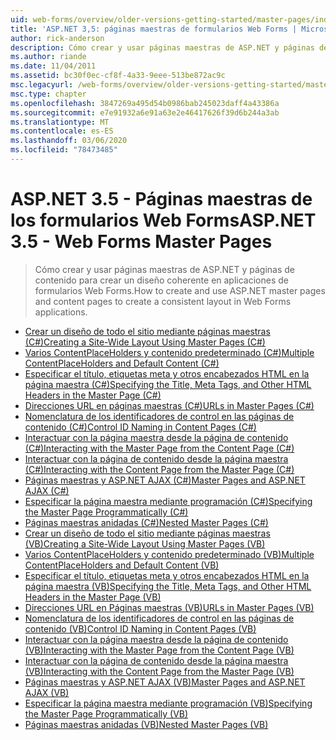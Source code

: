 ```yaml
---
uid: web-forms/overview/older-versions-getting-started/master-pages/index
title: 'ASP.NET 3,5: páginas maestras de formularios Web Forms | Microsoft Docs'
author: rick-anderson
description: Cómo crear y usar páginas maestras de ASP.NET y páginas de contenido para crear un diseño coherente en aplicaciones de formularios Web Forms.
ms.author: riande
ms.date: 11/04/2011
ms.assetid: bc30f0ec-cf8f-4a33-9eee-513be872ac9c
msc.legacyurl: /web-forms/overview/older-versions-getting-started/master-pages
msc.type: chapter
ms.openlocfilehash: 3847269a495d54b0986bab245023daff4a43386a
ms.sourcegitcommit: e7e91932a6e91a63e2e46417626f39d6b244a3ab
ms.translationtype: MT
ms.contentlocale: es-ES
ms.lasthandoff: 03/06/2020
ms.locfileid: "78473485"
---
```

# <a name="aspnet-35---web-forms-master-pages"></a><span data-ttu-id="8d613-103">ASP.NET 3.5 - Páginas maestras de los formularios Web Forms</span><span class="sxs-lookup"><span data-stu-id="8d613-103">ASP.NET 3.5 - Web Forms Master Pages</span></span>

> <span data-ttu-id="8d613-104">Cómo crear y usar páginas maestras de ASP.NET y páginas de contenido para crear un diseño coherente en aplicaciones de formularios Web Forms.</span><span class="sxs-lookup"><span data-stu-id="8d613-104">How to create and use ASP.NET master pages and content pages to create a consistent layout in Web Forms applications.</span></span>

- [<span data-ttu-id="8d613-105">Crear un diseño de todo el sitio mediante páginas maestras (C#)</span><span class="sxs-lookup"><span data-stu-id="8d613-105">Creating a Site-Wide Layout Using Master Pages (C#)</span></span>](creating-a-site-wide-layout-using-master-pages-cs.md)
- [<span data-ttu-id="8d613-106">Varios ContentPlaceHolders y contenido predeterminado (C#)</span><span class="sxs-lookup"><span data-stu-id="8d613-106">Multiple ContentPlaceHolders and Default Content (C#)</span></span>](multiple-contentplaceholders-and-default-content-cs.md)
- [<span data-ttu-id="8d613-107">Especificar el título, etiquetas meta y otros encabezados HTML en la página maestra (C#)</span><span class="sxs-lookup"><span data-stu-id="8d613-107">Specifying the Title, Meta Tags, and Other HTML Headers in the Master Page (C#)</span></span>](specifying-the-title-meta-tags-and-other-html-headers-in-the-master-page-cs.md)
- [<span data-ttu-id="8d613-108">Direcciones URL en páginas maestras (C#)</span><span class="sxs-lookup"><span data-stu-id="8d613-108">URLs in Master Pages (C#)</span></span>](urls-in-master-pages-cs.md)
- [<span data-ttu-id="8d613-109">Nomenclatura de los identificadores de control en las páginas de contenido (C#)</span><span class="sxs-lookup"><span data-stu-id="8d613-109">Control ID Naming in Content Pages (C#)</span></span>](control-id-naming-in-content-pages-cs.md)
- [<span data-ttu-id="8d613-110">Interactuar con la página maestra desde la página de contenido (C#)</span><span class="sxs-lookup"><span data-stu-id="8d613-110">Interacting with the Master Page from the Content Page (C#)</span></span>](interacting-with-the-master-page-from-the-content-page-cs.md)
- [<span data-ttu-id="8d613-111">Interactuar con la página de contenido desde la página maestra (C#)</span><span class="sxs-lookup"><span data-stu-id="8d613-111">Interacting with the Content Page from the Master Page (C#)</span></span>](interacting-with-the-content-page-from-the-master-page-cs.md)
- [<span data-ttu-id="8d613-112">Páginas maestras y ASP.NET AJAX (C#)</span><span class="sxs-lookup"><span data-stu-id="8d613-112">Master Pages and ASP.NET AJAX (C#)</span></span>](master-pages-and-asp-net-ajax-cs.md)
- [<span data-ttu-id="8d613-113">Especificar la página maestra mediante programación (C#)</span><span class="sxs-lookup"><span data-stu-id="8d613-113">Specifying the Master Page Programmatically (C#)</span></span>](specifying-the-master-page-programmatically-cs.md)
- [<span data-ttu-id="8d613-114">Páginas maestras anidadas (C#)</span><span class="sxs-lookup"><span data-stu-id="8d613-114">Nested Master Pages (C#)</span></span>](nested-master-pages-cs.md)
- [<span data-ttu-id="8d613-115">Crear un diseño de todo el sitio mediante páginas maestras (VB)</span><span class="sxs-lookup"><span data-stu-id="8d613-115">Creating a Site-Wide Layout Using Master Pages (VB)</span></span>](creating-a-site-wide-layout-using-master-pages-vb.md)
- [<span data-ttu-id="8d613-116">Varios ContentPlaceHolders y contenido predeterminado (VB)</span><span class="sxs-lookup"><span data-stu-id="8d613-116">Multiple ContentPlaceHolders and Default Content (VB)</span></span>](multiple-contentplaceholders-and-default-content-vb.md)
- [<span data-ttu-id="8d613-117">Especificar el título, etiquetas meta y otros encabezados HTML en la página maestra (VB)</span><span class="sxs-lookup"><span data-stu-id="8d613-117">Specifying the Title, Meta Tags, and Other HTML Headers in the Master Page (VB)</span></span>](specifying-the-title-meta-tags-and-other-html-headers-in-the-master-page-vb.md)
- [<span data-ttu-id="8d613-118">Direcciones URL en Páginas maestras (VB)</span><span class="sxs-lookup"><span data-stu-id="8d613-118">URLs in Master Pages (VB)</span></span>](urls-in-master-pages-vb.md)
- [<span data-ttu-id="8d613-119">Nomenclatura de los identificadores de control en las páginas de contenido (VB)</span><span class="sxs-lookup"><span data-stu-id="8d613-119">Control ID Naming in Content Pages (VB)</span></span>](control-id-naming-in-content-pages-vb.md)
- [<span data-ttu-id="8d613-120">Interactuar con la página maestra desde la página de contenido (VB)</span><span class="sxs-lookup"><span data-stu-id="8d613-120">Interacting with the Master Page from the Content Page (VB)</span></span>](interacting-with-the-master-page-from-the-content-page-vb.md)
- [<span data-ttu-id="8d613-121">Interactuar con la página de contenido desde la página maestra (VB)</span><span class="sxs-lookup"><span data-stu-id="8d613-121">Interacting with the Content Page from the Master Page (VB)</span></span>](interacting-with-the-content-page-from-the-master-page-vb.md)
- [<span data-ttu-id="8d613-122">Páginas maestras y ASP.NET AJAX (VB)</span><span class="sxs-lookup"><span data-stu-id="8d613-122">Master Pages and ASP.NET AJAX (VB)</span></span>](master-pages-and-asp-net-ajax-vb.md)
- [<span data-ttu-id="8d613-123">Especificar la página maestra mediante programación (VB)</span><span class="sxs-lookup"><span data-stu-id="8d613-123">Specifying the Master Page Programmatically (VB)</span></span>](specifying-the-master-page-programmatically-vb.md)
- [<span data-ttu-id="8d613-124">Páginas maestras anidadas (VB)</span><span class="sxs-lookup"><span data-stu-id="8d613-124">Nested Master Pages (VB)</span></span>](nested-master-pages-vb.md)
